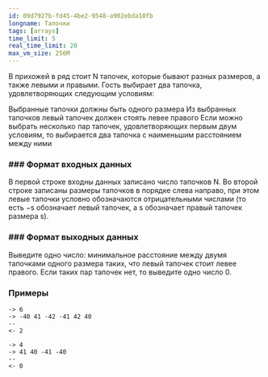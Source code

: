 ```yaml
---
id: 09d7927b-fd45-4be2-9548-a902ebda10fb
longname: Тапочки
tags: [arrays]
time_limit: 5
real_time_limit: 20
max_vm_size: 256M
---
```


В прихожей в ряд стоит N тапочек, которые бывают разных размеров, а также левыми и правыми. Гость выбирает два тапочка, удовлетворяющих следующим условиям:

Выбранные тапочки должны быть одного размера
Из выбранных тапочков левый тапочек должен стоять левее правого
Если можно выбрать несколько пар тапочек, удовлетворяющих первым двум условиям, то выбирается два тапочка с наименьшим расстоянием между ними

### ### Формат входных данных

В первой строке входны данных записано число тапочков N. Во второй строке записаны размеры тапочков в порядке слева направо, при этом левые тапочки условно обозначаются отрицательными числами (то есть −s обозначает левый тапочек, а s обозначает правый тапочек размера s).


### ### Формат выходных данных

Выведите одно число: минимальное расстояние между двумя тапочками одного размера таких, что левый тапочек стоит левее правого. Если таких пар тапочек нет, то выведите одно число 0.

### Примеры

```
-> 6
-> -40 41 -42 -41 42 40
--
<- 2
```

```
-> 4
-> 41 40 -41 -40 
--
<- 0
```
